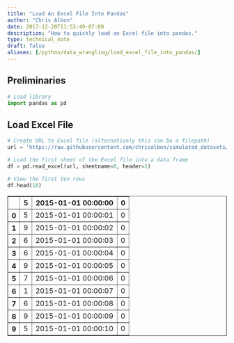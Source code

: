 ```yaml
---
title: "Load An Excel File Into Pandas"
author: "Chris Albon"
date: 2017-12-20T11:53:49-07:00
description: "How to quickly load an Excel file into pandas."
type: technical_note
draft: false
aliases: [/python/data_wrangling/load_excel_file_into_pandas/]
---
```

## Preliminaries


```python
# Load library
import pandas as pd
```

## Load Excel File


```python
# Create URL to Excel file (alternatively this can be a filepath)
url = 'https://raw.githubusercontent.com/chrisalbon/simulated_datasets/master/data.xlsx'

# Load the first sheet of the Excel file into a data frame
df = pd.read_excel(url, sheetname=0, header=1)

# View the first ten rows
df.head(10)
```




<div>
<style>
    .dataframe thead tr:only-child th {
        text-align: right;
    }

    .dataframe thead th {
        text-align: left;
    }

    .dataframe tbody tr th {
        vertical-align: top;
    }
</style>
<table border="1" class="dataframe">
  <thead>
    <tr style="text-align: right;">
      <th></th>
      <th>5</th>
      <th>2015-01-01 00:00:00</th>
      <th>0</th>
    </tr>
  </thead>
  <tbody>
    <tr>
      <th>0</th>
      <td>5</td>
      <td>2015-01-01 00:00:01</td>
      <td>0</td>
    </tr>
    <tr>
      <th>1</th>
      <td>9</td>
      <td>2015-01-01 00:00:02</td>
      <td>0</td>
    </tr>
    <tr>
      <th>2</th>
      <td>6</td>
      <td>2015-01-01 00:00:03</td>
      <td>0</td>
    </tr>
    <tr>
      <th>3</th>
      <td>6</td>
      <td>2015-01-01 00:00:04</td>
      <td>0</td>
    </tr>
    <tr>
      <th>4</th>
      <td>9</td>
      <td>2015-01-01 00:00:05</td>
      <td>0</td>
    </tr>
    <tr>
      <th>5</th>
      <td>7</td>
      <td>2015-01-01 00:00:06</td>
      <td>0</td>
    </tr>
    <tr>
      <th>6</th>
      <td>1</td>
      <td>2015-01-01 00:00:07</td>
      <td>0</td>
    </tr>
    <tr>
      <th>7</th>
      <td>6</td>
      <td>2015-01-01 00:00:08</td>
      <td>0</td>
    </tr>
    <tr>
      <th>8</th>
      <td>9</td>
      <td>2015-01-01 00:00:09</td>
      <td>0</td>
    </tr>
    <tr>
      <th>9</th>
      <td>5</td>
      <td>2015-01-01 00:00:10</td>
      <td>0</td>
    </tr>
  </tbody>
</table>
</div>



